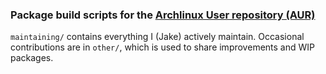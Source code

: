 ### Package build scripts for the [Archlinux User repository (AUR)](https://aur.archlinux.org/)

`maintaining/` contains everything I (Jake) actively maintain. Occasional contributions are in `other/`, which is used to share improvements and WIP packages.

